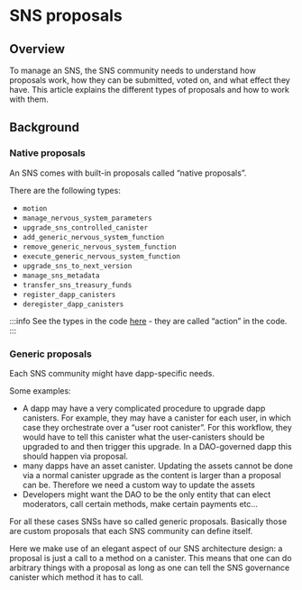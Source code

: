 # SNS proposals

## Overview

To manage an SNS, the SNS community needs to understand how proposals work, how they can be submitted, voted on, and what effect they have. This article explains the different types of proposals and how to work with them.

## Background

### Native proposals

An SNS comes with built-in proposals called “native proposals”.

There are the following types:

* `motion`
* `manage_nervous_system_parameters`
* `upgrade_sns_controlled_canister`
* `add_generic_nervous_system_function`
* `remove_generic_nervous_system_function`
* `execute_generic_nervous_system_function`
* `upgrade_sns_to_next_version`
* `manage_sns_metadata`
* `transfer_sns_treasury_funds`
* `register_dapp_canisters`
* `deregister_dapp_canisters`

:::info
See the types in the code [here](https://sourcegraph.com/github.com/dfinity/ic/-/blob/rs/sns/governance/proto/ic_sns_governance/pb/v1/governance.proto?L405) - they are called “action” in the code.
:::

### Generic proposals

Each SNS community might have dapp-specific needs.

Some examples:

* A dapp may have a very complicated procedure to upgrade dapp canisters. For example, they may have a canister for each user, in which case they orchestrate over a “user root canister”. For this workflow, they would have to tell this canister what the user-canisters should be upgraded to and then trigger this upgrade. In a DAO-governed dapp this should happen via proposal.
* many dapps have an asset canister. Updating the assets cannot be done via a normal canister upgrade as the content is larger than a proposal can be. Therefore we need a custom way to update the assets 
* Developers might want the DAO to be the only entity that can elect moderators, call certain methods, make certain payments etc…

For all these cases SNSs have so called generic proposals. Basically those are custom proposals that each SNS community can define itself.

Here we make use of an elegant aspect of our SNS architecture design: a proposal is just a call to a method on a canister. This means that one can do arbitrary things with a proposal as long as one can tell the SNS governance canister which method it has to call.

<!-- ## SNS Proposal lifecycle


(not only how generic ones are added but also how a normal proposal works (who can submit it, what they 
have to pay, when is it adopted and under which conditions etc): "At any time (even if the deadline has
not been reached), a proposal is adopted if strictly more than half of the votes are ‘yes’ and rejected 
if at least half of the votes are ‘no’. The idea is that at this point the result cannot be turned around,
so there is no reason for waiting.” "
if the voting deadline is reached, there are more yes than no votes, and at least a minimum number of 
votes have been sent (This minimum of votes is expressed as a ratio of the used voting power in favor 
of the proposal divided by the total available voting power and is a constant that is now set to 0.03)”

When voting:
WARNING
Overall careful w/ calls to unknown canisters   (for generic proposals, registering dapp etc)?

If SNSs can upgrade dapp canisters that are not registered, we might want to say that those canisters 
not necessarily trusted, also we might want to make a recommendation “to the SNS” that calling untrusted
canisters is dangerous, so they might want to verify it first (which could then be done by registering it)




## Native SNS proposals

### Dapp canister upgrades
how to upgrade dapp

SNS Governance checks this when trying to execute - if the dapp is not registered when the proposal is executed, it will fail async fn perform_upgrade_sns_controlled_canister in SNS Governance has the associated logic.


### SNS canister upgrades
Upgrading SNS canisters will be very simple as the SNS version are blessed and the deployment paths are managed by the NNS. Nevertheless, an SNS community still has to decide when to upgrade to the next version by proposal. So we should describe how such a proposal can be made.


## Generic proposals

Some notes: for generic proposals: only call things that you trust (anyways true for SNSs),
could be immutable canister / SNS controlled / controlled by s.b. you trust not to change things arbitraty. this must be verified on adding new proposal type.

They consist of verification canister & method and of target canister & method
why we need both: governance cannot interpret meaning of the proposals 

the “Verification” method is just about filtering out 
proposals that cannot be valid anyways/ rendering => cannot put security check in the validate (just checks 
that the input is “valid proposal at the time of proposal not at the time of the execution”); for actual
validation at the time of execution: you have to add those checks to the target method called by the proposal

should include how to add and remove them.

 

### Register a new generic proposal
### Submit a generic proposal  -->
